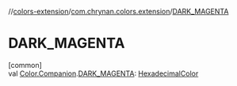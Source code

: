 //[colors-extension](../../index.md)/[com.chrynan.colors.extension](index.md)/[DARK_MAGENTA](-d-a-r-k_-m-a-g-e-n-t-a.md)

# DARK_MAGENTA

[common]\
val [Color.Companion](../../../colors-core/colors-core/com.chrynan.colors/-color/-companion/index.md).[DARK_MAGENTA](-d-a-r-k_-m-a-g-e-n-t-a.md): [HexadecimalColor](../../../colors-core/colors-core/com.chrynan.colors/-hexadecimal-color/index.md)
